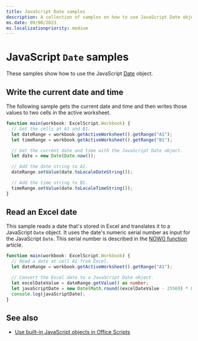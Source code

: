 ```yaml
---
title: JavaScript Date samples
description: A collection of samples on how to use JavaScript Date objects with Excel.
ms.date: 09/08/2023
ms.localizationpriority: medium
---
```


# JavaScript `Date` samples

These samples show how to use the JavaScript [Date](https://developer.mozilla.org/docs/web/javascript/reference/global_objects/date) object.

## Write the current date and time

The following sample gets the current date and time and then writes those values to two cells in the active worksheet.

```TypeScript
function main(workbook: ExcelScript.Workbook) {
  // Get the cells at A1 and B1.
  let dateRange = workbook.getActiveWorksheet().getRange("A1");
  let timeRange = workbook.getActiveWorksheet().getRange("B1");

  // Get the current date and time with the JavaScript Date object.
  let date = new Date(Date.now());

  // Add the date string to A1.
  dateRange.setValue(date.toLocaleDateString());

  // Add the time string to B1.
  timeRange.setValue(date.toLocaleTimeString());
}
```

## Read an Excel date

This sample reads a date that's stored in Excel and translates it to a JavaScript `Date` object. It uses the date's numeric serial number as input for the JavaScript `Date`. This serial number is described in the [NOW() function](https://support.office.com/article/now-function-3337fd29-145a-4347-b2e6-20c904739c46) article.

```TypeScript
function main(workbook: ExcelScript.Workbook) {
  // Read a date at cell A1 from Excel.
  let dateRange = workbook.getActiveWorksheet().getRange("A1");

  // Convert the Excel date to a JavaScript Date object.
  let excelDateValue = dateRange.getValue() as number;
  let javaScriptDate = new Date(Math.round((excelDateValue - 25569) * 86400 * 1000));
  console.log(javaScriptDate);
}
```

## See also

- [Use built-in JavaScript objects in Office Scripts](../../develop/javascript-objects.md)
